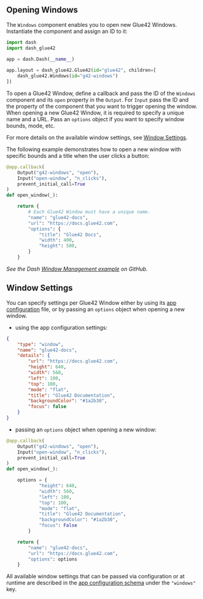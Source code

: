 ## Opening Windows

The `Windows` component enables you to open new Glue42 Windows. Instantiate the component and assign an ID to it:

```python
import dash
import dash_glue42

​app = dash.Dash(__name__)
​
​app.layout = dash_glue42.Glue42(id="glue42", children=[
    dash_glue42.Windows(id="g42-windows")
])
```

To open a Glue42 Window, define a callback and pass the ID of the `Windows` component and its `open` property in the `Output`. For `Input` pass the ID and the property of the component that you want to trigger opening the window. When opening a new Glue42 Window, it is required to specify a unique name and a URL. Pass an `options` object if you want to specify window bounds, mode, etc.

For more details on the available window settings, see [Window Settings](#window_settings).

The following example demonstrates how to open a new window with specific bounds and a title when the user clicks a button:

```python
@app.callback(
    Output("g42-windows", "open"),
    Input("open-window", "n_clicks"),
    prevent_initial_call=True
)
def open_window(_):

    return {
        # Each Glue42 Window must have a unique name.
        "name": "glue42-docs",
        "url": "https://docs.glue42.com",
        "options": {
            "title": "Glue42 Docs",
            "width": 400,
            "height": 500,
        }
    }
```

*See the Dash [Window Management example](https://github.com/Glue42/glue-dash-example/tree/master/window-management) on GitHub.*

## Window Settings

You can specify settings per Glue42 Window either by using its [app configuration](../../../../developers/configuration/application/index.html) file, or by passing an `options` object when opening a new window.

- using the app configuration settings:

```json
{
    "type": "window",
    "name": "glue42-docs",
    "details": {
        "url": "https://docs.glue42.com",
        "height": 640,
        "width": 560,
        "left": 100,
        "top": 100,
        "mode": "flat",
        "title": "Glue42 Documentation",
        "backgroundColor": "#1a2b30",
        "focus": false
    }
}
```

- passing an `options` object when opening a new window:

```python
@app.callback(
    Output("g42-windows", "open"),
    Input("open-window", "n_clicks"),
    prevent_initial_call=True
)
def open_window(_):

    options = {
            "height": 640,
            "width": 560,
            "left": 100,
            "top": 100,
            "mode": "flat",
            "title": "Glue42 Documentation",
            "backgroundColor": "#1a2b30",
            "focus": False
        }

    return {
        "name": "glue42-docs",
        "url": "https://docs.glue42.com",
        "options": options
    }
```

All available window settings that can be passed via configuration or at runtime are described in the [app configuration schema](../../../../assets/configuration/application.json) under the `"windows"` key.